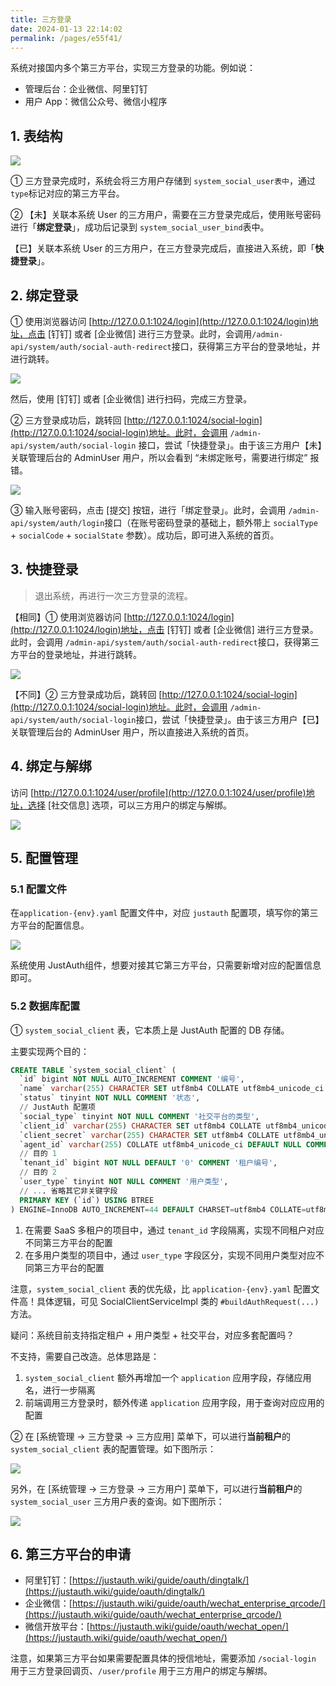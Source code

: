 ```yaml
---
title: 三方登录
date: 2024-01-13 22:14:02
permalink: /pages/e55f41/
---
```


系统对接国内多个第三方平台，实现三方登录的功能。例如说：

- 管理后台：企业微信、阿里钉钉
- 用户 App：微信公众号、微信小程序



## 1. 表结构

![](https://ximu233.oss-cn-shenzhen.aliyuncs.com/econets-vue/doc_econets_pic_1.png)

① 三方登录完成时，系统会将三方用户存储到 `system_social_user表中`，通过`type`标记对应的第三方平台。

② 【未】关联本系统 User 的三方用户，需要在三方登录完成后，使用账号密码进行「**绑定登录**」，成功后记录到 `system_social_user_bind`表中。

【已】关联本系统 User 的三方用户，在三方登录完成后，直接进入系统，即「**快捷登录**」。

## 2. 绑定登录

① 使用浏览器访问 [http://127.0.0.1:1024/login](http://127.0.0.1:1024/login)地址，点击 [钉钉] 或者 [企业微信] 进行三方登录。此时，会调用`/admin-api/system/auth/social-auth-redirect`接口，获得第三方平台的登录地址，并进行跳转。

![](https://ximu233.oss-cn-shenzhen.aliyuncs.com/econets-vue/doc_econets_pic_2.png)

然后，使用 [钉钉] 或者 [企业微信] 进行扫码，完成三方登录。

② 三方登录成功后，跳转回 [http://127.0.0.1:1024/social-login](http://127.0.0.1:1024/social-login)地址。此时，会调用 `/admin-api/system/auth/social-login` 接口，尝试「快捷登录」。由于该三方用户【未】关联管理后台的 AdminUser 用户，所以会看到 “未绑定账号，需要进行绑定” 报错。

![](https://ximu233.oss-cn-shenzhen.aliyuncs.com/econets-vue/doc_econets_pic_3.png)

③ 输入账号密码，点击 [提交] 按钮，进行「绑定登录」。此时，会调用 `/admin-api/system/auth/login`接口（在账号密码登录的基础上，额外带上 `socialType` + `socialCode` + `socialState` 参数）。成功后，即可进入系统的首页。

## 3. 快捷登录

>  退出系统，再进行一次三方登录的流程。

【相同】① 使用浏览器访问 [http://127.0.0.1:1024/login](http://127.0.0.1:1024/login)地址，点击 [钉钉] 或者 [企业微信] 进行三方登录。此时，会调用 `/admin-api/system/auth/social-auth-redirect`接口，获得第三方平台的登录地址，并进行跳转。

![](https://ximu233.oss-cn-shenzhen.aliyuncs.com/econets-vue/doc_econets_pic_4.png)

【不同】② 三方登录成功后，跳转回 [http://127.0.0.1:1024/social-login](http://127.0.0.1:1024/social-login)地址。此时，会调用 `/admin-api/system/auth/social-login`接口，尝试「快捷登录」。由于该三方用户【已】关联管理后台的 AdminUser 用户，所以直接进入系统的首页。

## 4. 绑定与解绑

访问 [http://127.0.0.1:1024/user/profile](http://127.0.0.1:1024/user/profile)地址，选择 [社交信息] 选项，可以三方用户的绑定与解绑。

![](https://ximu233.oss-cn-shenzhen.aliyuncs.com/econets-vue/doc_econets_pic_5.png)

## 5. 配置管理

### 5.1 配置文件

在`application-{env}.yaml` 配置文件中，对应 `justauth` 配置项，填写你的第三方平台的配置信息。

![](https://ximu233.oss-cn-shenzhen.aliyuncs.com/econets-vue/doc_econets_pic_6.png)

系统使用 JustAuth组件，想要对接其它第三方平台，只需要新增对应的配置信息即可。

### 5.2 数据库配置

① `system_social_client` 表，它本质上是 JustAuth 配置的 DB 存储。

主要实现两个目的：

```sql
CREATE TABLE `system_social_client` (
  `id` bigint NOT NULL AUTO_INCREMENT COMMENT '编号',
  `name` varchar(255) CHARACTER SET utf8mb4 COLLATE utf8mb4_unicode_ci NOT NULL COMMENT '应用名',
  `status` tinyint NOT NULL COMMENT '状态',
  // JustAuth 配置项
  `social_type` tinyint NOT NULL COMMENT '社交平台的类型',
  `client_id` varchar(255) CHARACTER SET utf8mb4 COLLATE utf8mb4_unicode_ci NOT NULL COMMENT '客户端编号',
  `client_secret` varchar(255) CHARACTER SET utf8mb4 COLLATE utf8mb4_unicode_ci NOT NULL COMMENT '客户端密钥',
  `agent_id` varchar(255) COLLATE utf8mb4_unicode_ci DEFAULT NULL COMMENT '代理编号',
  // 目的 1
  `tenant_id` bigint NOT NULL DEFAULT '0' COMMENT '租户编号',
  // 目的 2
  `user_type` tinyint NOT NULL COMMENT '用户类型',
  // ... 省略其它非关键字段
  PRIMARY KEY (`id`) USING BTREE
) ENGINE=InnoDB AUTO_INCREMENT=44 DEFAULT CHARSET=utf8mb4 COLLATE=utf8mb4_unicode_ci COMMENT='社交客户端表';
```

1. 在需要 SaaS 多租户的项目中，通过 `tenant_id` 字段隔离，实现不同租户对应不同第三方平台的配置
2. 在多用户类型的项目中，通过 `user_type` 字段区分，实现不同用户类型对应不同第三方平台的配置

注意，`system_social_client` 表的优先级，比 `application-{env}.yaml` 配置文件高！具体逻辑，可见 SocialClientServiceImpl 类的 `#buildAuthRequest(...)` 方法。

疑问：系统目前支持指定租户 + 用户类型 + 社交平台，对应多套配置吗？

不支持，需要自己改造。总体思路是：

1. `system_social_client` 额外再增加一个 `application` 应用字段，存储应用名，进行一步隔离
2. 前端调用三方登录时，额外传递 `application` 应用字段，用于查询对应应用的配置

② 在 [系统管理 -> 三方登录 -> 三方应用] 菜单下，可以进行**当前租户**的 `system_social_client` 表的配置管理。如下图所示：

![](https://ximu233.oss-cn-shenzhen.aliyuncs.com/econets-vue/doc_econets_pic_7.png)

另外，在 [系统管理 -> 三方登录 -> 三方用户] 菜单下，可以进行**当前租户**的 `system_social_user` 三方用户表的查询。如下图所示：

![](https://ximu233.oss-cn-shenzhen.aliyuncs.com/econets-vue/doc_econets_pic_8.png)

## 6. 第三方平台的申请

- 阿里钉钉：[https://justauth.wiki/guide/oauth/dingtalk/](https://justauth.wiki/guide/oauth/dingtalk/)
- 企业微信：[https://justauth.wiki/guide/oauth/wechat_enterprise_qrcode/](https://justauth.wiki/guide/oauth/wechat_enterprise_qrcode/)
- 微信开放平台：[https://justauth.wiki/guide/oauth/wechat_open/](https://justauth.wiki/guide/oauth/wechat_open/)

注意，如果第三方平台如果需要配置具体的授信地址，需要添加 `/social-login` 用于三方登录回调页、`/user/profile` 用于三方用户的绑定与解绑。